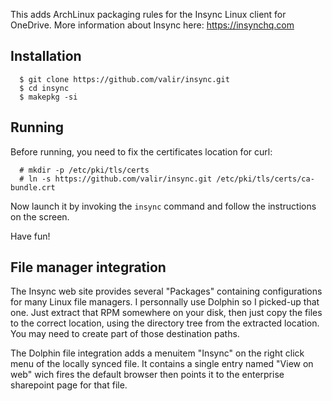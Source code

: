 This adds ArchLinux packaging rules for the Insync Linux client for OneDrive.
More information about Insync here: https://insynchq.com

## Installation

```shell
  $ git clone https://github.com/valir/insync.git
  $ cd insync
  $ makepkg -si
```

## Running

Before running, you need to fix the certificates location for curl:

```shell
  # mkdir -p /etc/pki/tls/certs
  # ln -s https://github.com/valir/insync.git /etc/pki/tls/certs/ca-bundle.crt
```

Now launch it by invoking the `insync` command and follow the instructions on
the screen.

Have fun!

## File manager integration

The Insync web site provides several "Packages" containing configurations for
many Linux file managers. I personnally use Dolphin so I picked-up that one.
Just extract that RPM somewhere on your disk, then just copy the files to the
correct location, using the directory tree from the extracted location. You
may need to create part of those destination paths.

The Dolphin file integration adds a menuitem "Insync" on the right click menu
of the locally synced file. It contains a single entry named "View on web"
wich fires the default browser then points it to the enterprise sharepoint
page for that file.
